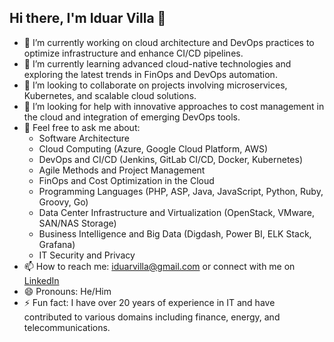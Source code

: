 ## Hi there, I'm Iduar Villa 👋


- 🔭 I’m currently working on cloud architecture and DevOps practices to optimize infrastructure and enhance CI/CD pipelines.
- 🌱 I’m currently learning advanced cloud-native technologies and exploring the latest trends in FinOps and DevOps automation.
- 👯 I’m looking to collaborate on projects involving microservices, Kubernetes, and scalable cloud solutions.
- 🤔 I’m looking for help with innovative approaches to cost management in the cloud and integration of emerging DevOps tools.
- 💬 Feel free to ask me about:
  - Software Architecture
  - Cloud Computing (Azure, Google Cloud Platform, AWS)
  - DevOps and CI/CD (Jenkins, GitLab CI/CD, Docker, Kubernetes)
  - Agile Methods and Project Management
  - FinOps and Cost Optimization in the Cloud
  - Programming Languages (PHP, ASP, Java, JavaScript, Python, Ruby, Groovy, Go)
  - Data Center Infrastructure and Virtualization (OpenStack, VMware, SAN/NAS Storage)
  - Business Intelligence and Big Data (Digdash, Power BI, ELK Stack, Grafana)
  - IT Security and Privacy
- 📫 How to reach me: [iduarvilla@gmail.com](mailto:iduarvilla@gmail.com) or connect with me on [LinkedIn](https://www.linkedin.com/in/iduarjosevillaguerra)
- 😄 Pronouns: He/Him
- ⚡ Fun fact: I have over 20 years of experience in IT and have contributed to various domains including finance, energy, and telecommunications.
